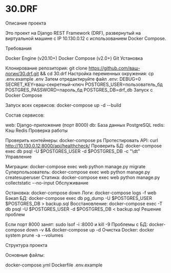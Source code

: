 # 30.DRF
Описание проекта

Это проект на Django REST Framework (DRF), развернутый на виртуальной машине с IP 10.130.0.12 с использованием Docker Compose.

Требования

Docker Engine (v20.10+)
Docker Compose (v2.0+)
Git
Установка

Клонирование репозитория:
git clone https://github.com/ваш-логин/30.drf.git && cd 30.drf
Настройка переменных окружения:
cp .env.example .env
Затем отредактируйте файл .env:
DEBUG=0
SECRET_KEY=ваш-секретный-ключ
POSTGRES_USER=пользователь_бд
POSTGRES_PASSWORD=пароль_бд
POSTGRES_DB=drf_db
Запуск с Docker Compose

Запуск всех сервисов: docker-compose up -d --build

Состав сервисов:

web: Django-приложение (порт 8000)
db: База данных PostgreSQL
redis: Кэш Redis
Проверка работы

Проверить контейнеры: docker-compose ps
Протестировать API: curl http://10.130.0.12:8000/api/healthcheck/
Проверить БД: docker-compose exec db psql -U $POSTGRES_USER -d $POSTGRES_DB -c "\dt"
Управление

Миграции: docker-compose exec web python manage.py migrate
Суперпользователь: docker-compose exec web python manage.py createsuperuser
Статика: docker-compose exec web python manage.py collectstatic --no-input
Обслуживание

Остановка: docker-compose down
Логи: docker-compose logs -f web
Бэкап БД: docker-compose exec db pg_dump -U $POSTGRES_USER $POSTGRES_DB > backup.sql
Восстановление: docker-compose exec -T db psql -U $POSTGRES_USER -d $POSTGRES_DB < backup.sql
Решение проблем

Если порт 8000 занят: sudo lsof -i :8000 и kill -9 <PID>
Проблемы с БД: docker-compose down -v && docker-compose up -d
Очистка Docker: docker system prune -a --volumes

Структура проекта

Основные файлы:

docker-compose.yml
Dockerfile
.env.example
